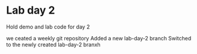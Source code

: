 # Lab day 2

Hold demo and lab code for day 2

we ceated a weekly git repository
Added a new lab-day-2 branch
Switched to the newly created lab-day-2 branxh
